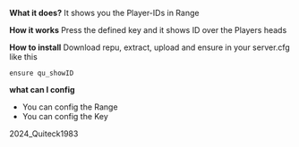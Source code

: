 **What it does?**
It shows you the Player-IDs in Range

**How it works**
Press the defined key and it shows ID over the Players heads

**How to install**
Download repu, extract, upload and ensure in your server.cfg like this
```
ensure qu_showID
```

**what can I config**
- You can config the Range
- You can config the Key


2024_Quiteck1983

